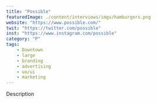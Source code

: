 ```yaml
---
title: "Possible"
featuredImage: ./content/interviews/imgs/hamburgers.png
website: "https://www.possible.com/"
twit: "https://twitter.com/possible"
inst: "https://www.instagram.com/possible"
category: "P"
tags:
    - Downtown
    - large
    - branding
    - advertising
    - ux/ui
    - marketing
---
```


Description
